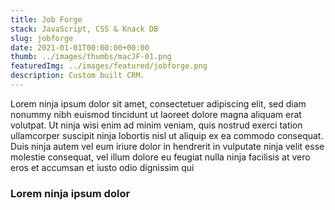 ```yaml
---
title: Job Forge
stack: JavaScript, CSS & Knack DB
slug: jobforge
date: 2021-01-01T00:00:00+00:00
thumb: ../images/thumbs/macJF-01.png
featuredImg: ../images/featured/jobforge.png
description: Custom built CRM.
---
```


Lorem ninja ipsum dolor sit amet, consectetuer adipiscing elit, sed diam nonummy nibh euismod tincidunt ut laoreet dolore magna aliquam erat volutpat. Ut ninja wisi enim ad minim veniam, quis nostrud exerci tation ullamcorper suscipit ninja lobortis nisl ut aliquip ex ea commodo consequat. Duis ninja autem vel eum iriure dolor in hendrerit in vulputate ninja velit esse molestie consequat, vel illum dolore eu feugiat nulla ninja facilisis at vero eros et accumsan et iusto odio dignissim qui

### Lorem ninja ipsum dolor
